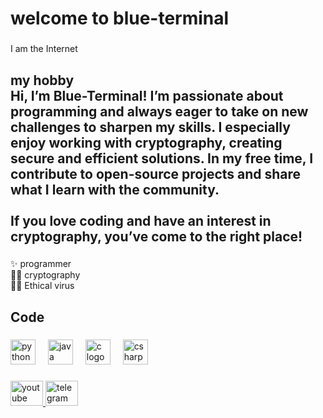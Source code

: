 <h1 align="left">welcome to blue-terminal</h1>

###

<p align="left">I am the Internet</p>

###

<h2 align="left">my hobby<br>Hi, I’m Blue-Terminal! I’m passionate about programming and always eager to take on new challenges to sharpen my skills. I especially enjoy working with cryptography, creating secure and efficient solutions. In my free time, I contribute to open-source projects and share what I learn with the community.<br><br>If you love coding and have an interest in cryptography, you’ve come to the right place!</h2>

###

<p align="left">✨ programmer<br>🐱‍💻 cryptography<br>👨‍💻 Ethical virus</p>

###

<h2 align="left">Code</h2>

###

<div align="left">
  <img src="https://cdn.jsdelivr.net/gh/devicons/devicon/icons/python/python-original.svg" height="40" alt="python logo"  />
  <img width="12" />
  <img src="https://cdn.jsdelivr.net/gh/devicons/devicon/icons/java/java-original.svg" height="40" alt="java logo"  />
  <img width="12" />
  <img src="https://cdn.jsdelivr.net/gh/devicons/devicon/icons/c/c-original.svg" height="40" alt="c logo"  />
  <img width="12" />
  <img src="https://cdn.jsdelivr.net/gh/devicons/devicon/icons/csharp/csharp-original.svg" height="40" alt="csharp logo"  />
</div>

###

<div align="left">
  <a href="https://www.youtube.com/@blue-terminal" target="_blank">
    <img src="https://raw.githubusercontent.com/maurodesouza/profile-readme-generator/master/src/assets/icons/social/youtube/default.svg" width="52" height="40" alt="youtube logo"  />
  </a>
  <img src="https://raw.githubusercontent.com/maurodesouza/profile-readme-generator/master/src/assets/icons/social/telegram/default.svg" width="52" height="40" alt="telegram logo"  />
</div>

###

